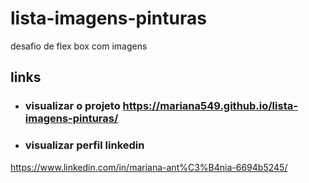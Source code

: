 # lista-imagens-pinturas
 desafio de flex box com imagens

 ## links
 - ### visualizar o projeto <https://mariana549.github.io/lista-imagens-pinturas/>

- ### visualizar perfil linkedin
<https://www.linkedin.com/in/mariana-ant%C3%B4nia-6694b5245/>

